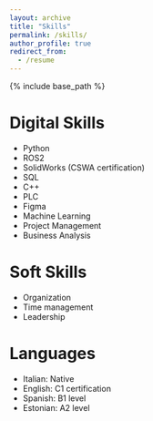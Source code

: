 ```yaml
---
layout: archive
title: "Skills"
permalink: /skills/
author_profile: true
redirect_from:
  - /resume
---
```


{% include base_path %}


Digital Skills
======
* Python
* ROS2
* SolidWorks (CSWA certification)
* SQL
* C++
* PLC
* Figma
* Machine Learning
* Project Management
* Business Analysis

  
Soft Skills
======
* Organization
* Time management
* Leadership


Languages
======
* Italian: Native
* English: C1 certification
* Spanish: B1 level
* Estonian: A2 level